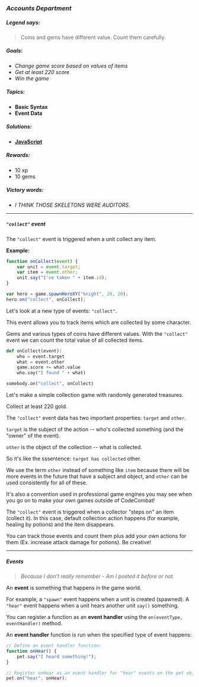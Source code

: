 ### _Accounts Department_

##### _Legend says:_
> Coins and gems have different value. Count them carefully.

##### _Goals:_
+ _Change game score based on values of items_
+ _Get at least 220 score_
+ _Win the game_

##### _Topics:_
+ **Basic Syntax**
+ **Event Data**

##### _Solutions:_
+ **[JavaScript](accountsDepartment.js)**

##### _Rewards:_
+ 10 xp
+ 10 gems

##### _Victory words:_
+ _I THINK THOSE SKELETONS WERE AUDITORS._

___

##### _`"collect"` event_

The `"collect"` event is triggered when a unit collect any item.

**Example:**

```javascript
function onCollect(event) {
    var unit = event.target;
    var item = event.other;
    unit.say("I've taken " + item.id);
}

var hero = game.spawnHeroXY("knight", 20, 20);
hero.on("collect", onCollect);
```

Let's look at a new type of events: `"collect"`.

This event allows you to track items which are collected by some character.

Gems and various types of coins have different values. With the `"collect"` event we can count the total value of all collected items.

```python
def onCollect(event):
    who = event.target
    what = event.other
    game.score += what.value
    who.say("I found " + what)

somebody.on("collect", onCollect)
```

Let's make a simple collection game with randomly generated treasures.

Collect at least 220 gold.

The `"collect"` event data has two important properties: `target` and `other`.

`target` is the subject of the action -- who's collected something (and the "owner" of the event).

`other` is the object of the collection -- what is collected.

So it's like the sssentence: `target has collected` other.

We use the term `other` instead of something like `item` because there will be more events in the future that have a subject and object, and `other` can be used consistently for all of these.

It's also a convention used in professional game engines you may see when you go on to make your own
games outside of CodeCombat!

The `"collect"` event is triggered when a collector "steps on" an item (collect it). In this case, default collection action happens (for example, healing by potions) and the item disappears.

You can track those events and count them plus add your own actions for them (Ex. increase attack damage for potions). Be creative!

___

##### _Events_

> _Because I don't really remember - Am I posted it before or not._

An **event** is something that happens in the game world.

For example, a `"spawn"` event happens when a unit is created (spawned). A `"hear"` event happens when a unit hears another unit `say()` something.

You can register a function as an **event handler** using the `on(eventType, eventHandler)` method.

An **event handler** function is run when the specified type of event happens:

```javascript
// Define an event handler function:
function onHear() {
    pet.say("I heard something!");
}

// Register onHear as an event handler for "hear" events on the pet object.
pet.on("hear", onHear);
```
